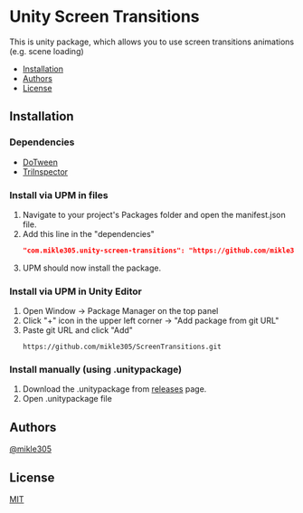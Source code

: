 # Unity Screen Transitions

This is unity package, which allows you to use screen transitions animations (e.g. scene loading)


 - [Installation](#Installation)
 - [Authors](#Authors)
 - [License](#License)


## Installation

### Dependencies
- [DoTween](https://assetstore.unity.com/packages/tools/animation/dotween-hotween-v2-27676)
- [TriInspector](https://github.com/codewriter-packages/Tri-Inspector)

### Install via UPM in files

1. Navigate to your project's Packages folder and open the manifest.json file.
2. Add this line in the "dependencies"
    ```json
    "com.mikle305.unity-screen-transitions": "https://github.com/mikle305/ScreenTransitions.git",
    ```
3. UPM should now install the package.

### Install via UPM in Unity Editor

1. Open Window -> Package Manager on the top panel
2. Click "+" icon in the upper left corner -> "Add package from git URL"
3. Paste git URL and click "Add"
    ```
    https://github.com/mikle305/ScreenTransitions.git
    ```
### Install manually (using .unitypackage)

1. Download the .unitypackage from [releases](https://github.com/mikle305/ScreenTransitions/releases) page.
2. Open .unitypackage file

## Authors

[@mikle305](https://www.github.com/mikle305)


## License

[MIT](https://github.com/mikle305/ScreenTransitions/blob/main/LICENSE.md)

